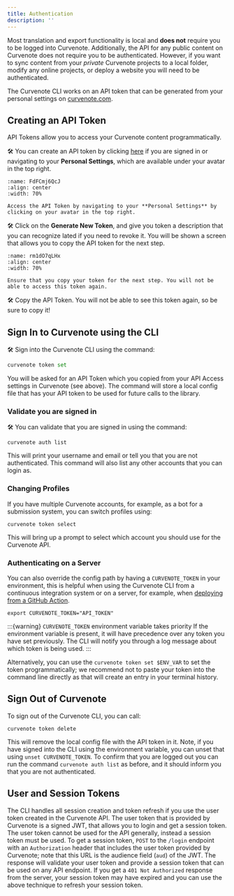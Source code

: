 ```yaml
---
title: Authentication
description: ''
---
```


Most translation and export functionality is local and **does not** require you to be logged into Curvenote. Additionally, the API for any public content on Curvenote does not require you to be authenticated. However, if you want to sync content from your _private_ Curvenote projects to a local folder, modify any online projects, or deploy a website you will need to be authenticated.

The Curvenote CLI works on an API token that can be generated from your personal settings on [curvenote.com](https://curvenote.com).

## Creating an API Token

API Tokens allow you to access your Curvenote content programmatically.

🛠️ You can create an API token by clicking [here](https://curvenote.com/profile?settings=true&tab=profile-api) if you are signed in or navigating to your **Personal Settings**, which are available under your avatar in the top right.

```{figure} images/settings-api-token.png
:name: FdFCmj6QcJ
:align: center
:width: 70%

Access the API Token by navigating to your **Personal Settings** by clicking on your avatar in the top right.
```

🛠️ Click on the **Generate New Token**, and give you token a description that you can recognize lated if you need to revoke it. You will be shown a screen that allows you to copy the API token for the next step.

```{figure} images/settings-api-copy-token.png
:name: rm1dO7qLHx
:align: center
:width: 70%

Ensure that you copy your token for the next step. You will not be able to access this token again.
```

🛠️ Copy the API Token. You will not be able to see this token again, so be sure to copy it!

## Sign In to Curvenote using the CLI

🛠️ Sign into the Curvenote CLI using the command:

```python
curvenote token set
```

You will be asked for an API Token which you copied from your API Access settings in Curvenote (see above). The command will store a local config file that has your API token to be used for future calls to the library.

### Validate you are signed in

🛠️ You can validate that you are signed in using the command:

```shell
curvenote auth list
```

This will print your username and email or tell you that you are not authenticated.
This command will also list any other accounts that you can login as.

### Changing Profiles

If you have multiple Curvenote accounts, for example, as a bot for a submission system, you can switch profiles using:

```shell
curvenote token select
```

This will bring up a prompt to select which account you should use for the Curvenote API.

### Authenticating on a Server

You can also override the config path by having a `CURVENOTE_TOKEN` in your environment, this is helpful when using the Curvenote CLI from a continuous integration system or on a server, for example, when [deploying from a GitHub Action](https://curvenote.com/oxa:Eh6WvY9NT46Ds4lE3OqJ/rVruBYk1hDZL2Ca9a6UQ).

```shell
export CURVENOTE_TOKEN="API_TOKEN"
```

:::{warning} `CURVENOTE_TOKEN` environment variable takes priority
If the environment variable is present, it will have precedence over any token you have set previously.
The CLI will notify you through a log message about which token is being used.
:::

Alternatively, you can use the `curvenote token set $ENV_VAR` to set the token programmatically; we recommend not to paste your token into the command line directly as that will create an entry in your terminal history.

## Sign Out of Curvenote

To sign out of the Curvenote CLI, you can call:

```shell
curvenote token delete
```

This will remove the local config file with the API token in it. Note, if you have signed into the CLI using the environment variable, you can unset that using `unset CURVENOTE_TOKEN`. To confirm that you are logged out you can run the command `curvenote auth list` as before, and it should inform you that you are not authenticated.

## User and Session Tokens

The CLI handles all session creation and token refresh if you use the user token created in the Curvenote API.
The user token that is provided by Curvenote is a signed JWT, that allows you to login and get a session token. The user token cannot be used for the API generally, instead a session token must be used. To get a session token, `POST` to the `/login` endpoint with an `Authorization` header that includes the user token provided by Curvenote; note that this URL is the audience field (`aud`) of the JWT. The response will validate your user token and provide a session token that can be used on any API endpoint. If you get a `401 Not Authorized` response from the server, your session token may have expired and you can use the above technique to refresh your session token.
